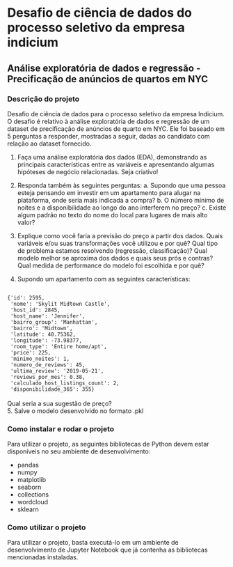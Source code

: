 # Desafio de ciência de dados do processo seletivo da empresa indicium
## Análise exploratória de dados e regressão - Precificação de anúncios de quartos em NYC

### Descrição do projeto

Desafio de ciência de dados para o processo seletivo da empresa Indicium. O desafio é relativo à análise exploratória de dados e regressão de um dataset de precificação de anúncios de quarto em NYC. Ele foi baseado em 5 perguntas a responder, mostradas a seguir, dadas ao candidato com relação ao dataset fornecido.

1. Faça uma análise exploratória dos dados (EDA), demonstrando as principais características entre as variáveis e apresentando algumas hipóteses de negócio relacionadas. Seja criativo!

2. Responda também às seguintes perguntas:
    a. Supondo que uma pessoa esteja pensando em investir em um apartamento para alugar na plataforma, onde seria mais indicada a compra?
    b. O número mínimo de noites e a disponibilidade ao longo do ano interferem no preço?
    c. Existe algum padrão no texto do nome do local para lugares de mais alto valor?

3. Explique como você faria a previsão do preço a partir dos dados. Quais variáveis e/ou suas transformações você utilizou e por quê? Qual tipo de problema estamos resolvendo (regressão, classificação)? Qual modelo melhor se aproxima dos dados e quais seus prós e contras? Qual medida de performance do modelo foi escolhida e por quê?

4. Supondo um apartamento com as seguintes características:

<code>
{'id': 2595,
 'nome': 'Skylit Midtown Castle',
 'host_id': 2845,
 'host_name': 'Jennifer',
 'bairro_group': 'Manhattan',
 'bairro': 'Midtown',
 'latitude': 40.75362,
 'longitude': -73.98377,
 'room_type': 'Entire home/apt',
 'price': 225,
 'minimo_noites': 1,
 'numero_de_reviews': 45,
 'ultima_review': '2019-05-21',
 'reviews_por_mes': 0.38,
 'calculado_host_listings_count': 2,
 'disponibilidade_365': 355}
</code>
<br>
Qual seria a sua sugestão de preço?
<br>
5. Salve o modelo desenvolvido no formato .pkl

### Como instalar e rodar o projeto

Para utilizar o projeto, as seguintes bibliotecas de Python devem estar disponíveis no seu ambiente de desenvolvimento:

* pandas
* numpy
* matplotlib
* seaborn
* collections
* wordcloud
* sklearn

### Como utilizar o projeto

Para utilizar o projeto, basta executá-lo em um ambiente de desenvolvimento de Jupyter Notebook que já contenha as bibliotecas mencionadas instaladas.